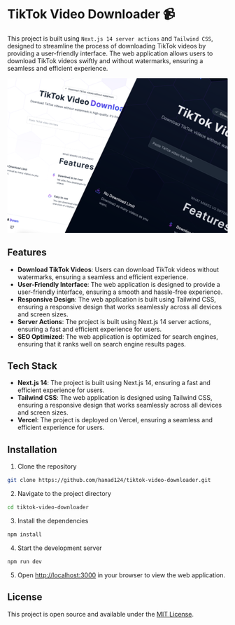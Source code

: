 # TikTok Video Downloader 📹

This project is built using `Next.js 14 server actions` and `Tailwind CSS`, designed to streamline the process of downloading TikTok videos by providing a user-friendly interface. The web application allows users to download TikTok videos swiftly and without watermarks, ensuring a seamless and efficient experience.

[![Portfolio Preview](./public/assets/showCase-1.svg)](https://tiktok-video-downloader.netlify.app/)

## Features

- **Download TikTok Videos**: Users can download TikTok videos without watermarks, ensuring a seamless and efficient experience.
- **User-Friendly Interface**: The web application is designed to provide a user-friendly interface, ensuring a smooth and hassle-free experience.
- **Responsive Design**: The web application is built using Tailwind CSS, ensuring a responsive design that works seamlessly across all devices and screen sizes.
- **Server Actions**: The project is built using Next.js 14 server actions, ensuring a fast and efficient experience for users.
- **SEO Optimized**: The web application is optimized for search engines, ensuring that it ranks well on search engine results pages.

## Tech Stack

- **Next.js 14**: The project is built using Next.js 14, ensuring a fast and efficient experience for users.
- **Tailwind CSS**: The web application is designed using Tailwind CSS, ensuring a responsive design that works seamlessly across all devices and screen sizes.
- **Vercel**: The project is deployed on Vercel, ensuring a seamless and efficient experience for users.

## Installation

1. Clone the repository

```bash
git clone https://github.com/hanad124/tiktok-video-downloader.git
```

2. Navigate to the project directory

```bash
cd tiktok-video-downloader
```

3. Install the dependencies

```bash
npm install
```

4. Start the development server

```bash
npm run dev
```

5. Open [http://localhost:3000](http://localhost:3000) in your browser to view the web application.

## License

This project is open source and available under the [MIT License](LICENSE).
